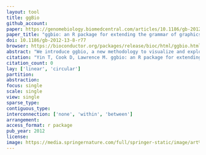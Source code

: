 ```yaml
---
layout: tool
title: ggBio
github_account:
paper: https://genomebiology.biomedcentral.com/articles/10.1186/gb-2012-13-8-r77
paper_title: "ggbio: an R package for extending the grammar of graphics for genomic data"
doi: 10.1186/gb-2012-13-8-r77
browser: https://bioconductor.org/packages/release/bioc/html/ggbio.html
abstract: "We introduce ggbio, a new methodology to visualize and explore genomics annotations and high-throughput data. The plots provide detailed views of genomic regions, summary views of sequence alignments and splicing patterns, and genome-wide overviews with karyogram, circular and grand linear layouts. The methods leverage the statistical functionality available in R, the grammar of graphics and the data handling capabilities of the Bioconductor project. The plots are specified within a modular framework that enables users to construct plots in a systematic way, and are generated directly from Bioconductor data structures. The ggbio R package is available at http://www.bioconductor.org/packages/2.11/bioc/html/ggbio.html."
citation: "Yin T, Cook D, Lawrence M. ggbio: an R package for extending the grammar of graphics for genomic data. Genome Biol. genomebiology.biomedcentral.com; 2012;13: R77."
citation_count: 0
lay: ['linear', 'circular']
partition:
abstraction:
focus: single
scale: single
view: single
sparse_type:
contiguous_type:
interconnection: ['none', 'within', 'between']
arrangement:
access_format: r package
pub_year: 2012
license:
image: https://media.springernature.com/full/springer-static/image/art%3A10.1186%2Fgb-2012-13-8-r77/MediaObjects/13059_2012_Article_3010_Fig7_HTML.jpg
---
```

